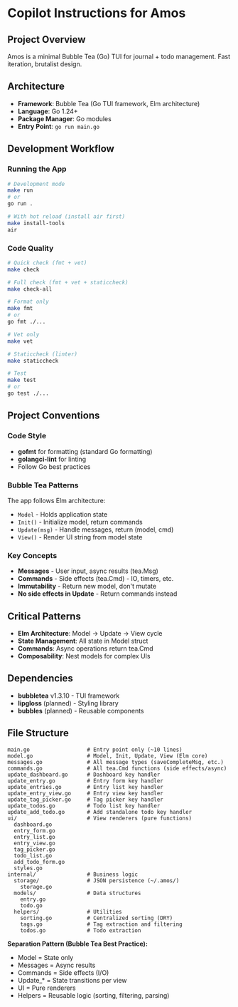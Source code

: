 # Copilot Instructions for Amos

## Project Overview
Amos is a minimal Bubble Tea (Go) TUI for journal + todo management. Fast iteration, brutalist design.

## Architecture
- **Framework**: Bubble Tea (Go TUI framework, Elm architecture)
- **Language**: Go 1.24+
- **Package Manager**: Go modules
- **Entry Point**: `go run main.go`

## Development Workflow

### Running the App
```bash
# Development mode
make run
# or
go run .

# With hot reload (install air first)
make install-tools
air
```

### Code Quality
```bash
# Quick check (fmt + vet)
make check

# Full check (fmt + vet + staticcheck)
make check-all

# Format only
make fmt
# or
go fmt ./...

# Vet only
make vet

# Staticcheck (linter)
make staticcheck

# Test
make test
# or
go test ./...
```

## Project Conventions

### Code Style
- **gofmt** for formatting (standard Go formatting)
- **golangci-lint** for linting
- Follow Go best practices

### Bubble Tea Patterns
The app follows Elm architecture:
- `Model` - Holds application state
- `Init()` - Initialize model, return commands
- `Update(msg)` - Handle messages, return (model, cmd)
- `View()` - Render UI string from model state

### Key Concepts
- **Messages** - User input, async results (tea.Msg)
- **Commands** - Side effects (tea.Cmd) - IO, timers, etc.
- **Immutability** - Return new model, don't mutate
- **No side effects in Update** - Return commands instead

## Critical Patterns
- **Elm Architecture**: Model → Update → View cycle
- **State Management**: All state in Model struct
- **Commands**: Async operations return tea.Cmd
- **Composability**: Nest models for complex UIs

## Dependencies
- **bubbletea** v1.3.10 - TUI framework
- **lipgloss** (planned) - Styling library
- **bubbles** (planned) - Reusable components

## File Structure
```
main.go                  # Entry point only (~10 lines)
model.go                 # Model, Init, Update, View (Elm core)
messages.go              # All message types (saveCompleteMsg, etc.)
commands.go              # All tea.Cmd functions (side effects/async)
update_dashboard.go      # Dashboard key handler
update_entry.go          # Entry form key handler
update_entries.go        # Entry list key handler
update_entry_view.go     # Entry view key handler
update_tag_picker.go     # Tag picker key handler
update_todos.go          # Todo list key handler
update_add_todo.go       # Add standalone todo key handler
ui/                      # View renderers (pure functions)
  dashboard.go
  entry_form.go
  entry_list.go
  entry_view.go
  tag_picker.go
  todo_list.go
  add_todo_form.go
  styles.go
internal/                # Business logic
  storage/               # JSON persistence (~/.amos/)
    storage.go
  models/                # Data structures
    entry.go
    todo.go
  helpers/               # Utilities
    sorting.go           # Centralized sorting (DRY)
    tags.go              # Tag extraction and filtering
    todos.go             # Todo extraction
```

**Separation Pattern (Bubble Tea Best Practice):**
- Model = State only
- Messages = Async results
- Commands = Side effects (I/O)
- Update_* = State transitions per view
- UI = Pure renderers
- Helpers = Reusable logic (sorting, filtering, parsing)